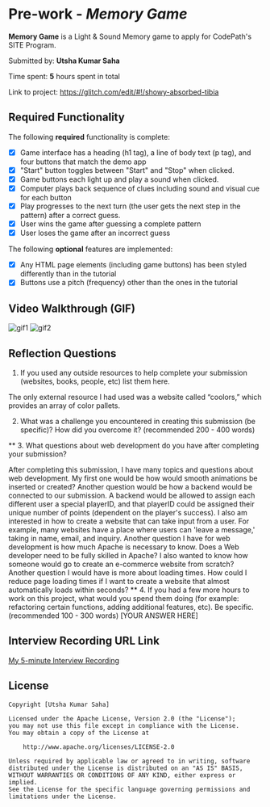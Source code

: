 # Pre-work - *Memory Game*

**Memory Game** is a Light & Sound Memory game to apply for CodePath's SITE Program. 

Submitted by: **Utsha Kumar Saha**

Time spent: **5** hours spent in total

Link to project: https://glitch.com/edit/#!/showy-absorbed-tibia

## Required Functionality

The following **required** functionality is complete:

* [X] Game interface has a heading (h1 tag), a line of body text (p tag), and four buttons that match the demo app
* [X] "Start" button toggles between "Start" and "Stop" when clicked. 
* [X] Game buttons each light up and play a sound when clicked. 
* [X] Computer plays back sequence of clues including sound and visual cue for each button
* [X] Play progresses to the next turn (the user gets the next step in the pattern) after a correct guess. 
* [X] User wins the game after guessing a complete pattern
* [X] User loses the game after an incorrect guess

The following **optional** features are implemented:

* [X] Any HTML page elements (including game buttons) has been styled differently than in the tutorial
* [X] Buttons use a pitch (frequency) other than the ones in the tutorial

## Video Walkthrough (GIF)
![gif1](https://user-images.githubusercontent.com/83483386/159098586-c2020691-eb90-4307-9b41-a4f24bc071c4.gif)
![gif2](https://user-images.githubusercontent.com/83483386/159098587-d1411f41-96cc-4a43-86cd-ca2ba85548cc.gif)

## Reflection Questions
1. If you used any outside resources to help complete your submission (websites, books, people, etc) list them here. 

The only external resource I had used was a website called “coolors,” which provides an array of color pallets. 

2. What was a challenge you encountered in creating this submission (be specific)? How did you overcome it? (recommended 200 - 400 words) 





** 3. What questions about web development do you have after completing your submission? 

After completing this submission, I have many topics and questions about web development. My first one would be how would smooth animations be inserted or created? Another question would be how a backend would be connected to our submission. A backend would be allowed to assign each different user a special playerID, and that playerID could be assigned their unique number of points (dependent on the player's success). I also am interested in how to create a website that can take input from a user. For example, many websites have a place where users can 'leave a message,' taking in name, email, and inquiry. Another question I have for web development is how much Apache is necessary to know. Does a Web developer need to be fully skilled in Apache? I also wanted to know how someone would go to create an e-commerce website from scratch? Another question I would have is more about loading times. How could I reduce page loading times if I want to create a website that almost automatically loads within seconds? 
** 4. If you had a few more hours to work on this project, what would you spend them doing (for example: refactoring certain functions, adding additional features, etc). Be specific. (recommended 100 - 300 words) 
[YOUR ANSWER HERE]

## Interview Recording URL Link

[My 5-minute Interview Recording](https://youtu.be/BGBe3GYsQd4)


## License

    Copyright [Utsha Kumar Saha]

    Licensed under the Apache License, Version 2.0 (the "License");
    you may not use this file except in compliance with the License.
    You may obtain a copy of the License at

        http://www.apache.org/licenses/LICENSE-2.0

    Unless required by applicable law or agreed to in writing, software
    distributed under the License is distributed on an "AS IS" BASIS,
    WITHOUT WARRANTIES OR CONDITIONS OF ANY KIND, either express or implied.
    See the License for the specific language governing permissions and
    limitations under the License.
